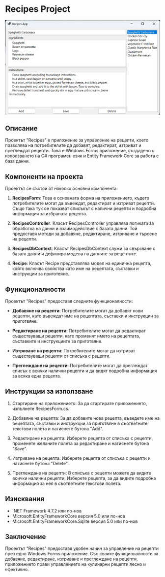 # Recipes Project

![appscreenshot](https://github.com/tkqa1ex/project-recipes/blob/main/screenshot.png)

## Описание
Проектът "Recipes" е приложение за управление на рецепти, което позволява на потребителите да добавят, редактират, изтриват и преглеждат рецепти. Това е Windows Forms приложение, създадено с използването на C# програмен език и Entity Framework Core за работа с база данни.

## Компоненти на проекта
Проектът се състои от няколко основни компонента:

1. **RecipesForm**: Това е основната форма на приложението, където потребителите могат да въвеждат, редактират и изтриват рецепти. Също така тук се показват списъкът с налични рецепти и подробна информация за избраната рецепта.

2. **RecipesController**: Класът RecipesController управлява логиката за обработка на данни и взаимодействие с базата данни. Той предоставя методи за добавяне, редактиране, изтриване и търсене на рецепти.

3. **RecipesDbContext**: Класът RecipesDbContext служи за свързване с базата данни и дефинира модела на данните за рецептите.

4. **Recipe**: Класът Recipe представлява модел на единична рецепта, който включва свойства като име на рецептата, съставки и инструкции за приготвяне.

## Функционалности
Проектът "Recipes" предоставя следните функционалности:

- **Добавяне на рецепти**: Потребителите могат да добавят нови рецепти, като въвеждат име на рецептата, съставки и инструкции за приготвяне.

- **Редактиране на рецепти**: Потребителите могат да редактират съществуващи рецепти, като променят името на рецептата, съставките и инструкциите за приготвяне.

- **Изтриване на рецепти**: Потребителите могат да изтриват съществуващи рецепти от списъка с рецепти.

- **Преглеждане на рецепти**: Потребителите могат да преглеждат списък с всички налични рецепти и да видят подробна информация за всяка една рецепта.

## Инструкции за използване
1. Стартиране на приложението: За да стартирате приложението, изпълнете RecipesForm.cs.

2. Добавяне на рецепта: За да добавите нова рецепта, въведете име на рецептата, съставки и инструкции за приготвяне в съответните текстови полета и натиснете бутона "Add".

3. Редактиране на рецепта: Изберете рецепта от списъка с рецепти, променете желаните полета за редактиране и натиснете бутона "Save".

4. Изтриване на рецепта: Изберете рецепта от списъка с рецепти и натиснете бутона "Delete".

5. Преглеждане на рецепти: В списъка с рецепти можете да видите всички налични рецепти. Изберете рецепта, за да видите подробна информация за нея в съответните текстови полета.

## Изисквания
- .NET Framework 4.7.2 или по-нов
- Microsoft.EntityFrameworkCore версия 5.0 или по-нов
- Microsoft.EntityFrameworkCore.Sqlite версия 5.0 или по-нов

## Заключение
Проектът "Recipes" предоставя удобен начин за управление на рецепти през едно Windows Forms приложение. Със своите функционалности за добавяне, редактиране, изтриване и преглеждане на рецепти, приложението прави управлението на кулинарни рецепти лесно и ефективно.
